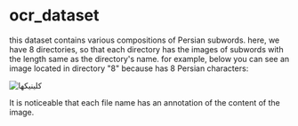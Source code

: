 # ocr_dataset
this dataset contains various compositions of Persian subwords.
here, we have 8 directories, so that each directory has the images of subwords with the length same as the directory's name.
for example, below you can see an image located in directory "8" because has 8 Persian characters:

![کلینیکها](https://github.com/sasolp/ocr_dataset/8/-a_-_h_-_k_-_y_-_n_-_y_-_l_-_k_Lotus_R_7107.png?raw=true)

It is noticeable that each file name has an annotation of the content of the image.
